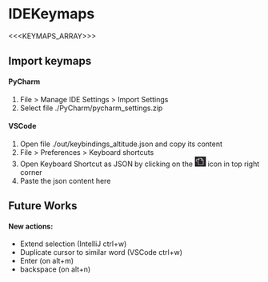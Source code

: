 # IDEKeymaps
<<<KEYMAPS_ARRAY>>>

## Import keymaps
#### PyCharm

1. File > Manage IDE Settings > Import Settings  
1. Select file ./PyCharm/pycharm_settings.zip  

#### VSCode

1. Open file ./out/keybindings_altitude.json and copy its content
1. File > Preferences > Keyboard shortcuts
1. Open Keyboard Shortcut as JSON by clicking on the ![](images/vscode_open_json.png) icon in top right corner
1. Paste the json content here


## Future Works
#### New actions:
* Extend selection (IntelliJ ctrl+w)
* Duplicate cursor to similar word (VSCode ctrl+w)
* Enter (on alt+m)
* backspace (on alt+n)

